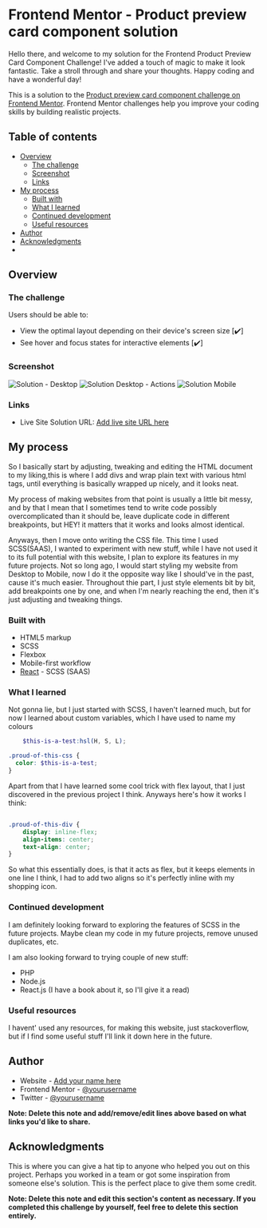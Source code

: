 # Frontend Mentor - Product preview card component solution
Hello there, and welcome to my solution for the Frontend Product Preview Card Component Challenge! I've added a touch of magic to make it look fantastic. Take a stroll through and share your thoughts. Happy coding and have a wonderful day!

This is a solution to the [Product preview card component challenge on Frontend Mentor](https://www.frontendmentor.io/challenges/product-preview-card-component-GO7UmttRfa). Frontend Mentor challenges help you improve your coding skills by building realistic projects. 

## Table of contents

- [Overview](#overview)
  - [The challenge](#the-challenge)
  - [Screenshot](#screenshot)
  - [Links](#links)
- [My process](#my-process)
  - [Built with](#built-with)
  - [What I learned](#what-i-learned)
  - [Continued development](#continued-development)
  - [Useful resources](#useful-resources)
- [Author](#author)
- [Acknowledgments](#acknowledgments)
- 
## Overview

### The challenge

Users should be able to:

- View the optimal layout depending on their device's screen size [✔️]
- See hover and focus states for interactive elements [✔️]

### Screenshot

![Solution - Desktop](https://github.com/DominikSubocz/Product_preview_card_component/assets/121230993/88988cdd-481e-40df-85e8-df76d9ee4a1b)
![Solution Desktop - Actions](https://github.com/DominikSubocz/Product_preview_card_component/assets/121230993/9afe8a00-b1d9-4f87-8e79-67c99b552471)
![Solution Mobile](https://github.com/DominikSubocz/Product_preview_card_component/assets/121230993/58821ca2-93eb-49c7-8a17-c0660a2a8d76)

### Links

- Live Site Solution URL: [Add live site URL here](https://product-preview-card-dominik.netlify.app/)

## My process
So I basically start by adjusting, tweaking and editing the HTML document to my liking,this is where I add divs and wrap plain text with various html tags, until everything is basically wrapped up nicely, and it looks neat.

My process of making websites from that point is usually a little bit messy, and by that I mean that I sometimes tend to write code possibly overcomplicated than it should be, leave duplicate code in different breakpoints, but HEY! it matters that it works and looks almost identical.

Anyways, then I move onto writing the CSS file. This time I used SCSS(SAAS), I wanted to experiment with new stuff, while I have not used it to its full potential with this website, I plan to explore its features in my future projects. Not so long ago, I would start styling my website from Desktop to Mobile, now I do it the opposite way like I should've in the past, cause it's much easier. Throughout thie part, I just style elements bit by bit, add breakpoints one by one, and when I'm nearly reaching the end, then it's just adjusting and tweaking things.

### Built with

- HTML5 markup
- SCSS
- Flexbox
- Mobile-first workflow
- [React]([https://reactjs.org/](https://sass-lang.com/)) - SCSS (SAAS) 

### What I learned

Not gonna lie, but I just started with SCSS, I haven't learned much, but for now I learned about custom variables, which I have used to name my colours

```scss
    $this-is-a-test:hsl(H, S, L);

.proud-of-this-css {
  color: $this-is-a-test;
}
```
Apart from that I have learned some cool trick with flex layout, that I just discovered in the previous project I think.
Anyways here's how it works I think:

```css

.proud-of-this-div {
    display: inline-flex;
    align-items: center;
    text-align: center;
}
```

So what this essentially does, is that it acts as flex, but it keeps elements in one line I think, I had to add two aligns so it's perfectly inline with my shopping icon.

### Continued development

I am definitely looking forward to exploring the features of SCSS in the future projects.
Maybe clean my code in my future projects, remove unused duplicates, etc.

I am also looking forward to trying couple of new stuff:
-  PHP
-  Node.js
-  React.js (I have a book about it, so I'll give it a read)

### Useful resources

I havent' used any resources, for making this website, just stackoverflow, but if I find some useful stuff I'll link it down here in the future.

## Author

- Website - [Add your name here](https://www.your-site.com)
- Frontend Mentor - [@yourusername](https://www.frontendmentor.io/profile/yourusername)
- Twitter - [@yourusername](https://www.twitter.com/yourusername)

**Note: Delete this note and add/remove/edit lines above based on what links you'd like to share.**

## Acknowledgments

This is where you can give a hat tip to anyone who helped you out on this project. Perhaps you worked in a team or got some inspiration from someone else's solution. This is the perfect place to give them some credit.

**Note: Delete this note and edit this section's content as necessary. If you completed this challenge by yourself, feel free to delete this section entirely.**
